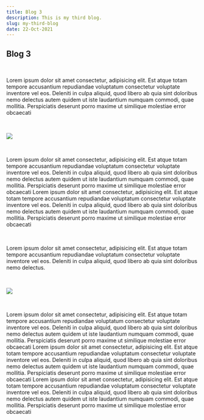 ```yaml
---
title: Blog 3
description: This is my third blog.
slug: my-third-blog
date: 22-Oct-2021
---
```


## Blog 3

<br />

Lorem ipsum dolor sit amet consectetur, adipisicing elit. Est atque totam tempore accusantium repudiandae voluptatum consectetur voluptate inventore vel eos. Deleniti in culpa aliquid, quod libero ab quia sint doloribus nemo delectus autem quidem ut iste laudantium numquam commodi, quae mollitia. Perspiciatis deserunt porro maxime ut similique molestiae error obcaecati

<br />

![](https://picsum.photos/id/80/600/300)

<br />

Lorem ipsum dolor sit amet consectetur, adipisicing elit. Est atque totam tempore accusantium repudiandae voluptatum consectetur voluptate inventore vel eos. Deleniti in culpa aliquid, quod libero ab quia sint doloribus nemo delectus autem quidem ut iste laudantium numquam commodi, quae mollitia. Perspiciatis deserunt porro maxime ut similique molestiae error obcaecati Lorem ipsum dolor sit amet consectetur, adipisicing elit. Est atque totam tempore accusantium repudiandae voluptatum consectetur voluptate inventore vel eos. Deleniti in culpa aliquid, quod libero ab quia sint doloribus nemo delectus autem quidem ut iste laudantium numquam commodi, quae mollitia. Perspiciatis deserunt porro maxime ut similique molestiae error obcaecati

<br />

Lorem ipsum dolor sit amet consectetur, adipisicing elit. Est atque totam tempore accusantium repudiandae voluptatum consectetur voluptate inventore vel eos. Deleniti in culpa aliquid, quod libero ab quia sint doloribus nemo delectus.

<br />

![](https://picsum.photos/id/90/600/300)

<br />

Lorem ipsum dolor sit amet consectetur, adipisicing elit. Est atque totam tempore accusantium repudiandae voluptatum consectetur voluptate inventore vel eos. Deleniti in culpa aliquid, quod libero ab quia sint doloribus nemo delectus autem quidem ut iste laudantium numquam commodi, quae mollitia. Perspiciatis deserunt porro maxime ut similique molestiae error obcaecati Lorem ipsum dolor sit amet consectetur, adipisicing elit. Est atque totam tempore accusantium repudiandae voluptatum consectetur voluptate inventore vel eos. Deleniti in culpa aliquid, quod libero ab quia sint doloribus nemo delectus autem quidem ut iste laudantium numquam commodi, quae mollitia. Perspiciatis deserunt porro maxime ut similique molestiae error obcaecati Lorem ipsum dolor sit amet consectetur, adipisicing elit. Est atque totam tempore accusantium repudiandae voluptatum consectetur voluptate inventore vel eos. Deleniti in culpa aliquid, quod libero ab quia sint doloribus nemo delectus autem quidem ut iste laudantium numquam commodi, quae mollitia. Perspiciatis deserunt porro maxime ut similique molestiae error obcaecati
